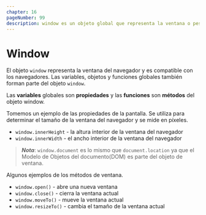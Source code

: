 ```yaml
---
chapter: 16
pageNumber: 99
description: window es un objeto global que representa la ventana o pestaña del navegador en la que está cargada la página web actual. El objeto window actúa como objeto global para JavaScript del lado del cliente, lo que significa que las variables y funciones declaradas sin las palabras clave var, let o const se convierten en propiedades y métodos del objeto window.
---
```


# Window

El objeto `window` representa la ventana del navegador y es compatible con los navegadores. Las variables, objetos y funciones globales también forman parte del objeto `window`.  

Las **variables** globales son **propiedades** y las **funciones** son **métodos** del objeto window.

Tomemos un ejemplo de las propiedades de la pantalla. Se utiliza para determinar el tamaño de la ventana del navegador y se mide en píxeles.

* `window.innerHeight` - la altura interior de la ventana del navegador
* `window.innerWidth` - el ancho interior de la ventana del navegador

> _**Nota**_: `window.document` es lo mismo que `document.location` ya que el Modelo de Objetos del documento\(DOM\) es parte del objeto de ventana.

Algunos ejemplos de los métodos de ventana.

* `window.open()` - abre una nueva ventana
* `window.close()` - cierra la ventana actual
* `window.moveTo()` - mueve la ventana actual
* `window.resizeTo()` - cambia el tamaño de la ventana actual
